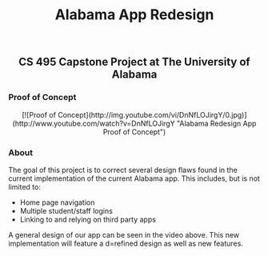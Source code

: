 <h1 style="text-align: center;">Alabama App Redesign</h1><br>
<h2 style="text-align: center;">CS 495 Capstone Project at The University of Alabama</h2>

### Proof of Concept

<p align="center">
[![Proof of Concept](http://img.youtube.com/vi/DnNfLOJirgY/0.jpg)](http://www.youtube.com/watch?v=DnNfLOJirgY "Alabama Redesign App Proof of Concept")
</p>

### About

The goal of this project is to correct several design flaws found in the current implementation of the current Alabama app. This includes, but is not limited to:

* Home page navigation
* Multiple student/staff logins
* Linking to and relying on third party apps

A general design of our app can be seen in the video above. This new implementation will feature a d=refined design as well as new features.

